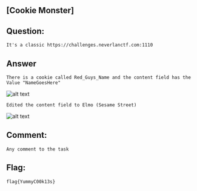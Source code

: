 [Cookie Monster]
---
Question:
---
	It's a classic https://challenges.neverlanctf.com:1110

Answer
---
	There is a cookie called Red_Guys_Name and the content field has the Value "NameGoesHere" 
![alt text](https://i.imgur.com/Yl2TuLN.png)

	Edited the content field to Elmo (Sesame Street)
![alt text](https://i.imgur.com/Ns4jOv4.png)

Comment:
---
	Any comment to the task

Flag:
---
	flag{YummyC00k13s}
